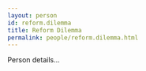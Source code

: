 ```yaml
---
layout: person
id: reform.dilemma
title: Reform Dilemma
permalink: people/reform.dilemma.html
---
```


Person details...